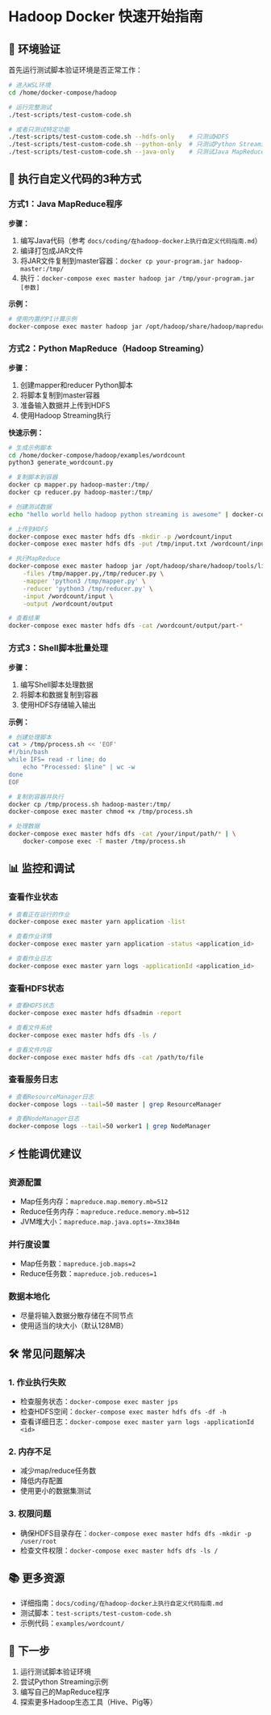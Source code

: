 # Hadoop Docker 快速开始指南

## 🚀 环境验证

首先运行测试脚本验证环境是否正常工作：

```bash
# 进入WSL环境
cd /home/docker-compose/hadoop

# 运行完整测试
./test-scripts/test-custom-code.sh

# 或者只测试特定功能
./test-scripts/test-custom-code.sh --hdfs-only    # 只测试HDFS
./test-scripts/test-custom-code.sh --python-only  # 只测试Python Streaming
./test-scripts/test-custom-code.sh --java-only    # 只测试Java MapReduce
```

## 📝 执行自定义代码的3种方式

### 方式1：Java MapReduce程序

**步骤：**
1. 编写Java代码（参考 `docs/coding/在hadoop-docker上执行自定义代码指南.md`）
2. 编译打包成JAR文件
3. 将JAR文件复制到master容器：`docker cp your-program.jar hadoop-master:/tmp/`
4. 执行：`docker-compose exec master hadoop jar /tmp/your-program.jar [参数]`

**示例：**
```bash
# 使用内置的PI计算示例
docker-compose exec master hadoop jar /opt/hadoop/share/hadoop/mapreduce/hadoop-mapreduce-examples-3.3.6.jar pi 2 5
```

### 方式2：Python MapReduce（Hadoop Streaming）

**步骤：**
1. 创建mapper和reducer Python脚本
2. 将脚本复制到master容器
3. 准备输入数据并上传到HDFS
4. 使用Hadoop Streaming执行

**快速示例：**
```bash
# 生成示例脚本
cd /home/docker-compose/hadoop/examples/wordcount
python3 generate_wordcount.py

# 复制脚本到容器
docker cp mapper.py hadoop-master:/tmp/
docker cp reducer.py hadoop-master:/tmp/

# 创建测试数据
echo "hello world hello hadoop python streaming is awesome" | docker-compose exec -T master tee /tmp/input.txt

# 上传到HDFS
docker-compose exec master hdfs dfs -mkdir -p /wordcount/input
docker-compose exec master hdfs dfs -put /tmp/input.txt /wordcount/input/

# 执行MapReduce
docker-compose exec master hadoop jar /opt/hadoop/share/hadoop/tools/lib/hadoop-streaming-3.3.6.jar \
    -files /tmp/mapper.py,/tmp/reducer.py \
    -mapper 'python3 /tmp/mapper.py' \
    -reducer 'python3 /tmp/reducer.py' \
    -input /wordcount/input \
    -output /wordcount/output

# 查看结果
docker-compose exec master hdfs dfs -cat /wordcount/output/part-*
```

### 方式3：Shell脚本批量处理

**步骤：**
1. 编写Shell脚本处理数据
2. 将脚本和数据复制到容器
3. 使用HDFS存储输入输出

**示例：**
```bash
# 创建处理脚本
cat > /tmp/process.sh << 'EOF'
#!/bin/bash
while IFS= read -r line; do
    echo "Processed: $line" | wc -w
done
EOF

# 复制到容器并执行
docker cp /tmp/process.sh hadoop-master:/tmp/
docker-compose exec master chmod +x /tmp/process.sh

# 处理数据
docker-compose exec master hdfs dfs -cat /your/input/path/* | \
    docker-compose exec -T master /tmp/process.sh
```

## 📊 监控和调试

### 查看作业状态
```bash
# 查看正在运行的作业
docker-compose exec master yarn application -list

# 查看作业详情
docker-compose exec master yarn application -status <application_id>

# 查看作业日志
docker-compose exec master yarn logs -applicationId <application_id>
```

### 查看HDFS状态
```bash
# 查看HDFS状态
docker-compose exec master hdfs dfsadmin -report

# 查看文件系统
docker-compose exec master hdfs dfs -ls /

# 查看文件内容
docker-compose exec master hdfs dfs -cat /path/to/file
```

### 查看服务日志
```bash
# 查看ResourceManager日志
docker-compose logs --tail=50 master | grep ResourceManager

# 查看NodeManager日志
docker-compose logs --tail=50 worker1 | grep NodeManager
```

## ⚡ 性能调优建议

### 资源配置
- Map任务内存：`mapreduce.map.memory.mb=512`
- Reduce任务内存：`mapreduce.reduce.memory.mb=512`
- JVM堆大小：`mapreduce.map.java.opts=-Xmx384m`

### 并行度设置
- Map任务数：`mapreduce.job.maps=2`
- Reduce任务数：`mapreduce.job.reduces=1`

### 数据本地化
- 尽量将输入数据分散存储在不同节点
- 使用适当的块大小（默认128MB）

## 🛠️ 常见问题解决

### 1. 作业执行失败
- 检查服务状态：`docker-compose exec master jps`
- 检查HDFS空间：`docker-compose exec master hdfs dfs -df -h`
- 查看详细日志：`docker-compose exec master yarn logs -applicationId <id>`

### 2. 内存不足
- 减少map/reduce任务数
- 降低内存配置
- 使用更小的数据集测试

### 3. 权限问题
- 确保HDFS目录存在：`docker-compose exec master hdfs dfs -mkdir -p /user/root`
- 检查文件权限：`docker-compose exec master hdfs dfs -ls /`

## 📚 更多资源

- 详细指南：`docs/coding/在hadoop-docker上执行自定义代码指南.md`
- 测试脚本：`test-scripts/test-custom-code.sh`
- 示例代码：`examples/wordcount/`

## 🎯 下一步

1. 运行测试脚本验证环境
2. 尝试Python Streaming示例
3. 编写自己的MapReduce程序
4. 探索更多Hadoop生态工具（Hive、Pig等）